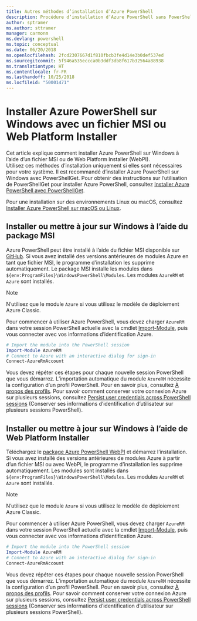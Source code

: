 ```yaml
---
title: Autres méthodes d’installation d’Azure PowerShell
description: Procédure d’installation d’Azure PowerShell sans PowerShellGet
author: sptramer
ms.author: sttramer
manager: carmonm
ms.devlang: powershell
ms.topic: conceptual
ms.date: 06/20/2018
ms.openlocfilehash: 2fcd2307667d1f810fbcb3fe4d14e3b0def537ed
ms.sourcegitcommit: 5f946a535eccca0b3ddf3db8f617b32564a88938
ms.translationtype: HT
ms.contentlocale: fr-FR
ms.lasthandoff: 10/25/2018
ms.locfileid: "50001471"
---
```

# <a name="install-azure-powershell-on-windows-with-msi-or-web-platform-installer"></a>Installer Azure PowerShell sur Windows avec un fichier MSI ou Web Platform Installer

Cet article explique comment installer Azure PowerShell sur Windows à l’aide d’un fichier MSI ou de Web Platform Installer (WebPI).  
Utilisez ces méthodes d’installation uniquement si elles sont nécessaires pour votre système. Il est recommandé d’installer Azure PowerShell sur Windows avec PowerShellGet. Pour obtenir des instructions sur l’utilisation de PowerShellGet pour installer Azure PowerShell, consultez [Installer Azure PowerShell avec PowerShellGet](install-azurerm-ps.md).

Pour une installation sur des environnements Linux ou macOS, consultez [Installer Azure PowerShell sur macOS ou Linux](install-azurermps-maclinux.md).

## <a name="install-or-update-on-windows-using-the-msi-package"></a>Installer ou mettre à jour sur Windows à l’aide du package MSI

Azure PowerShell peut être installé à l’aide du fichier MSI disponible sur [GitHub](https://github.com/Azure/azure-powershell/releases/tag/v5.7.0-April2018). Si vous avez installé des versions antérieures de modules Azure en tant que fichier MSI, le programme d’installation les supprime automatiquement. Le package MSI installe les modules dans `${env:ProgramFiles}\WindowsPowerShell\Modules`. Les modules `AzureRM` et `Azure` sont installés.

> [!NOTE]
> N’utilisez que le module `Azure` si vous utilisez le modèle de déploiement Azure Classic.

Pour commencer à utiliser Azure PowerShell, vous devez charger `AzureRM` dans votre session PowerShell actuelle avec la cmdlet [Import-Module](/powershell/module/Microsoft.PowerShell.Core/Import-Module), puis vous connecter avec vos informations d’identification Azure.

```powershell
# Import the module into the PowerShell session
Import-Module AzureRM
# Connect to Azure with an interactive dialog for sign-in
Connect-AzureRmAccount
```

Vous devez répéter ces étapes pour chaque nouvelle session PowerShell que vous démarrez. L’importation automatique du module `AzureRM` nécessite la configuration d’un profil PowerShell. Pour en savoir plus, consultez [À propos des profils](/powershell/module/microsoft.powershell.core/about/about_profiles).
Pour savoir comment conserver votre connexion Azure sur plusieurs sessions, consultez [Persist user credentials across PowerShell sessions](context-persistence.md) (Conserver ses informations d’identification d’utilisateur sur plusieurs sessions PowerShell).

## <a name="install-or-update-on-windows-using-the-web-platform-installer"></a>Installer ou mettre à jour sur Windows à l’aide de Web Platform Installer

Téléchargez le [package Azure PowerShell WebPI](http://aka.ms/webpi-azps) et démarrez l’installation. Si vous avez installé des versions antérieures de modules Azure à partir d’un fichier MSI ou avec WebPi, le programme d’installation les supprime automatiquement. Les modules sont installés dans `${env:ProgramFiles}\WindowsPowerShell\Modules`. Les modules `AzureRM` et `Azure` sont installés.

> [!NOTE]
> N’utilisez que le module `Azure` si vous utilisez le modèle de déploiement Azure Classic.

Pour commencer à utiliser Azure PowerShell, vous devez charger `AzureRM` dans votre session PowerShell actuelle avec la cmdlet [Import-Module](/powershell/module/Microsoft.PowerShell.Core/Import-Module), puis vous connecter avec vos informations d’identification Azure.

```powershell
# Import the module into the PowerShell session
Import-Module AzureRM
# Connect to Azure with an interactive dialog for sign-in
Connect-AzureRmAccount
```

Vous devez répéter ces étapes pour chaque nouvelle session PowerShell que vous démarrez. L’importation automatique du module `AzureRM` nécessite la configuration d’un profil PowerShell. Pour en savoir plus, consultez [À propos des profils](/powershell/module/microsoft.powershell.core/about/about_profiles).
Pour savoir comment conserver votre connexion Azure sur plusieurs sessions, consultez [Persist user credentials across PowerShell sessions](context-persistence.md) (Conserver ses informations d’identification d’utilisateur sur plusieurs sessions PowerShell).
